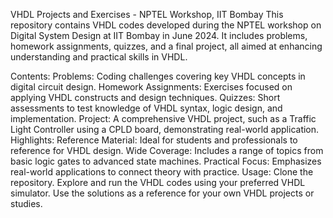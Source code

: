 VHDL Projects and Exercises - NPTEL Workshop, IIT Bombay
This repository contains VHDL codes developed during the NPTEL workshop on Digital System Design at IIT Bombay in June 2024. It includes problems, homework assignments, quizzes, and a final project, all aimed at enhancing understanding and practical skills in VHDL.

Contents:
Problems: Coding challenges covering key VHDL concepts in digital circuit design.
Homework Assignments: Exercises focused on applying VHDL constructs and design techniques.
Quizzes: Short assessments to test knowledge of VHDL syntax, logic design, and implementation.
Project: A comprehensive VHDL project, such as a Traffic Light Controller using a CPLD board, demonstrating real-world application.
Highlights:
Reference Material: Ideal for students and professionals to reference for VHDL design.
Wide Coverage: Includes a range of topics from basic logic gates to advanced state machines.
Practical Focus: Emphasizes real-world applications to connect theory with practice.
Usage:
Clone the repository.
Explore and run the VHDL codes using your preferred VHDL simulator.
Use the solutions as a reference for your own VHDL projects or studies.
